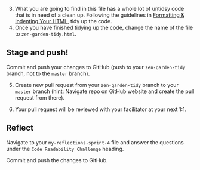 <!-- # Zen Garden -->

<!-- 1. Once you have forked and cloned this repo, navigate into it and create a new branch called `zen-garden-tidy` (hint: `git checkout -b zen-garden-tidy`) -->

<!-- 2. Navigate to the `index.html` file and open your text editor. -->
3.  What you are going to find in this file has a whole lot of untidsy code that is in need of a clean up.  Following the guidelines in [Formatting & Indenting Your HTML](https://www.granneman.com/webdev/coding/formatting-and-indenting-your-html), tidy up the code.
4.  Once you have finished tidying up the code, change the name of the file to `zen-garden-tidy.html`.

## Stage and push! 
Commit and push your changes to GitHub (push to your `zen-garden-tidy` branch, not to the `master` branch).

5. Create new pull request from your `zen-garden-tidy` branch to your `master` branch (hint: Navigate repo on GitHub website and create the pull request from there).  

6. Your pull request will be reviewed with your facilitator at your next 1:1. 


## Reflect 
Navigate to your `my-reflections-sprint-4` file and answer the questions under the `Code Readability Challenge` heading.

Commit and push the changes to GitHub.
